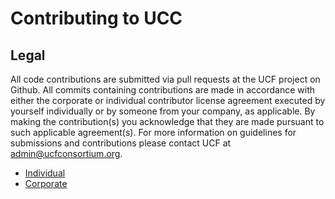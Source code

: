 # Contributing to UCC

## Legal

All code contributions are submitted via pull requests at the UCF project on
Github. All commits containing contributions are made in accordance with either
the corporate or individual contributor license agreement executed by yourself
individually or by someone from your company, as applicable. By making the
contribution(s) you acknowledge that they are made pursuant to such applicable
agreement(s). For more information on guidelines for submissions and
contributions please contact UCF at admin@ucfconsortium.org.

* [Individual](https://www.openucx.org/wp-content/uploads/2019/05/ucx-individual-contributor-agrement.pdf)
* [Corporate](https://www.openucx.org/wp-content/uploads/2019/05/ucx-corporate-contributor-agrement.pdf) 
